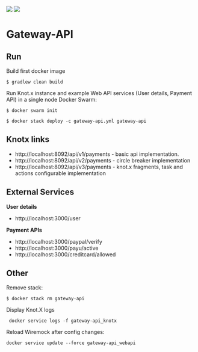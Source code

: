 [![][license img]][license]
[![][gitter img]][gitter]


# Gateway-API


## Run
Build first docker image
```
$ gradlew clean build
```

Run Knot.x instance and example Web API services (User details, Payment API) in a single node Docker Swarm:
```
$ docker swarm init

$ docker stack deploy -c gateway-api.yml gateway-api
```

## Knotx links

 - http://localhost:8092/api/v1/payments - basic api implementation.
 - http://localhost:8092/api/v2/payments - circle breaker implementation
 - http://localhost:8092/api/v3/payments - knot.x fragments, task and actions configurable implementation
 
## External Services

**User details**
- http://localhost:3000/user

**Payment APIs**
- http://localhost:3000/paypal/verify
- http://localhost:3000/payu/active
- http://localhost:3000/creditcard/allowed

## Other
Remove stack:
```
$ docker stack rm gateway-api
```
Display Knot.X logs
``` 
 docker service logs -f gateway-api_knotx
```
Reload Wiremock after config changes:
```
docker service update --force gateway-api_webapi
```



[license]:https://github.com/Cognifide/knotx/blob/master/LICENSE
[license img]:https://img.shields.io/badge/License-Apache%202.0-blue.svg

[gitter]:https://gitter.im/Knotx/Lobby
[gitter img]:https://badges.gitter.im/Knotx/knotx-extensions.svg


